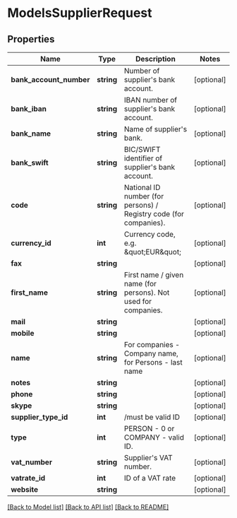 # ModelsSupplierRequest

## Properties
Name | Type | Description | Notes
------------ | ------------- | ------------- | -------------
**bank_account_number** | **string** | Number of supplier&#39;s bank account. | [optional] 
**bank_iban** | **string** | IBAN number of supplier&#39;s bank account. | [optional] 
**bank_name** | **string** | Name of supplier&#39;s bank. | [optional] 
**bank_swift** | **string** | BIC/SWIFT identifier of supplier&#39;s bank account. | [optional] 
**code** | **string** | National ID number (for persons) / Registry code (for companies). | [optional] 
**currency_id** | **int** | Currency code, e.g. \&quot;EUR\&quot; | [optional] 
**fax** | **string** |  | [optional] 
**first_name** | **string** | First name / given name (for persons). Not used for companies. | [optional] 
**mail** | **string** |  | [optional] 
**mobile** | **string** |  | [optional] 
**name** | **string** | For companies - Company name, for Persons - last name | [optional] 
**notes** | **string** |  | [optional] 
**phone** | **string** |  | [optional] 
**skype** | **string** |  | [optional] 
**supplier_type_id** | **int** | /must be valid ID | [optional] 
**type** | **int** | PERSON - 0 or COMPANY - valid ID. | [optional] 
**vat_number** | **string** | Supplier&#39;s VAT number. | [optional] 
**vatrate_id** | **int** | ID of a VAT rate | [optional] 
**website** | **string** |  | [optional] 

[[Back to Model list]](../README.md#documentation-for-models) [[Back to API list]](../README.md#documentation-for-api-endpoints) [[Back to README]](../README.md)


